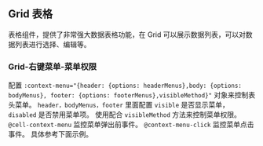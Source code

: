 <div class="demo-header">
<p class="overviewicon">
  <span class="wapi-list-form"/>
</p>

## Grid 表格

<nova-uxlink widget-name="Grid"></nova-uxlink>

表格组件，提供了非常强大数据表格功能，在 Grid 可以展示数据列表，可以对数据列表进行选择、编辑等。
</div>

### Grid-右键菜单-菜单权限

配置 `:context-menu="{header: {options: headerMenus},body: {options: bodyMenus}, footer: {options: footerMenus},visibleMethod}"` 对象来控制表头菜单。
`header，bodyMenus，footer` 里面配置 `visible` 是否显示菜单， `disabled` 是否禁用菜单项。
使用配合 `visibleMethod` 方法来控制菜单权限。
`@cell-context-menu` 监控菜单弹出前事件。
`@context-menu-click` 监控菜单点击事件。
具体参考下面示例。

<nova-demo-view link="grid/grid_Example/shortcutMenu/menu-permissions"></nova-demo-view>

<br>
